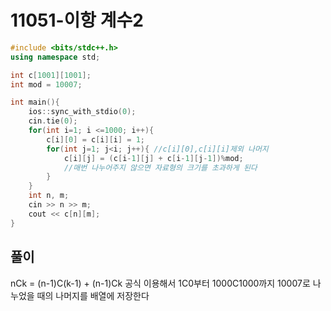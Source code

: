 # 11051-이항 계수2

```cpp
#include <bits/stdc++.h>
using namespace std;

int c[1001][1001];
int mod = 10007;

int main(){
    ios::sync_with_stdio(0);
    cin.tie(0);
    for(int i=1; i <=1000; i++){
        c[i][0] = c[i][i] = 1;
        for(int j=1; j<i; j++){ //c[i][0],c[i][i]제외 나머지
            c[i][j] = (c[i-1][j] + c[i-1][j-1])%mod; 
            //매번 나누어주지 않으면 자료형의 크기를 초과하게 된다
        }
    }
    int n, m;
    cin >> n >> m;
    cout << c[n][m];
}
```

## 풀이

nCk = (n-1)C(k-1) + (n-1)Ck 공식 이용해서 1C0부터 1000C1000까지 10007로 나누었을 때의 나머지를 배열에 저장한다